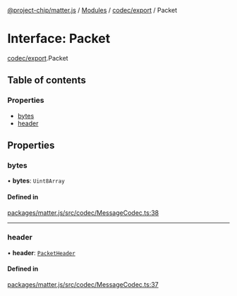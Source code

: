 [@project-chip/matter.js](../README.md) / [Modules](../modules.md) / [codec/export](../modules/codec_export.md) / Packet

# Interface: Packet

[codec/export](../modules/codec_export.md).Packet

## Table of contents

### Properties

- [bytes](codec_export.Packet.md#bytes)
- [header](codec_export.Packet.md#header)

## Properties

### bytes

• **bytes**: `Uint8Array`

#### Defined in

[packages/matter.js/src/codec/MessageCodec.ts:38](https://github.com/project-chip/matter.js/blob/ac2c2688/packages/matter.js/src/codec/MessageCodec.ts#L38)

___

### header

• **header**: [`PacketHeader`](codec_export.PacketHeader.md)

#### Defined in

[packages/matter.js/src/codec/MessageCodec.ts:37](https://github.com/project-chip/matter.js/blob/ac2c2688/packages/matter.js/src/codec/MessageCodec.ts#L37)
